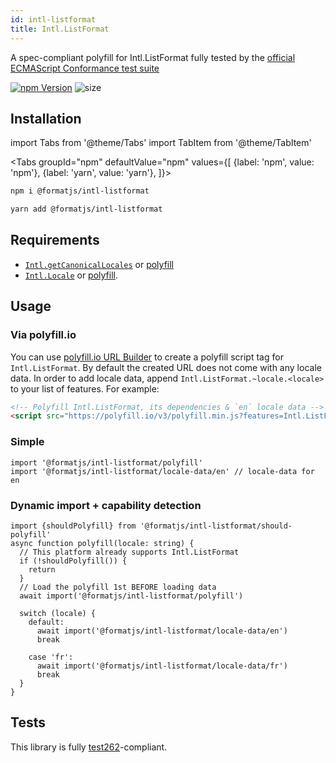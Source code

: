 ```yaml
---
id: intl-listformat
title: Intl.ListFormat
---
```


A spec-compliant polyfill for Intl.ListFormat fully tested by the [official ECMAScript Conformance test suite](https://github.com/tc39/test262)

[![npm Version](https://img.shields.io/npm/v/@formatjs/intl-listformat.svg?style=flat-square)](https://www.npmjs.org/package/@formatjs/intl-listformat)
![size](https://badgen.net/bundlephobia/minzip/@formatjs/intl-listformat)

## Installation

import Tabs from '@theme/Tabs'
import TabItem from '@theme/TabItem'

<Tabs
groupId="npm"
defaultValue="npm"
values={[
{label: 'npm', value: 'npm'},
{label: 'yarn', value: 'yarn'},
]}>
<TabItem value="npm">

```sh
npm i @formatjs/intl-listformat
```

</TabItem>
<TabItem value="yarn">

```sh
yarn add @formatjs/intl-listformat
```

</TabItem>
</Tabs>

## Requirements

- [`Intl.getCanonicalLocales`](https://developer.mozilla.org/en-US/docs/Web/JavaScript/Reference/Global_Objects/Intl/getCanonicalLocales) or [polyfill](intl-getcanonicallocales.md)
- [`Intl.Locale`](https://developer.mozilla.org/en-US/docs/Web/JavaScript/Reference/Global_Objects/Intl/Locale) or [polyfill](intl-locale.md).

## Usage

### Via polyfill.io

You can use [polyfill.io URL Builder](https://polyfill.io/v3/url-builder/) to create a polyfill script tag for `Intl.ListFormat`. By default the created URL does not come with any locale data. In order to add locale data, append `Intl.ListFormat.~locale.<locale>` to your list of features. For example:

```html
<!-- Polyfill Intl.ListFormat, its dependencies & `en` locale data -->
<script src="https://polyfill.io/v3/polyfill.min.js?features=Intl.ListFormat,Intl.ListFormat.~locale.en"></script>
```

### Simple

```tsx
import '@formatjs/intl-listformat/polyfill'
import '@formatjs/intl-listformat/locale-data/en' // locale-data for en
```

### Dynamic import + capability detection

```tsx
import {shouldPolyfill} from '@formatjs/intl-listformat/should-polyfill'
async function polyfill(locale: string) {
  // This platform already supports Intl.ListFormat
  if (!shouldPolyfill()) {
    return
  }
  // Load the polyfill 1st BEFORE loading data
  await import('@formatjs/intl-listformat/polyfill')

  switch (locale) {
    default:
      await import('@formatjs/intl-listformat/locale-data/en')
      break

    case 'fr':
      await import('@formatjs/intl-listformat/locale-data/fr')
      break
  }
}
```

## Tests

This library is fully [test262](https://github.com/tc39/test262/tree/master/test/intl402/ListFormat)-compliant.
